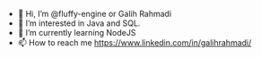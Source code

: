 - 👋 Hi, I’m @fluffy-engine or Galih Rahmadi
- 👀 I’m interested in Java and SQL.
- 🌱 I’m currently learning NodeJS
- 📫 How to reach me https://www.linkedin.com/in/galihrahmadi/

<!---
fluffy-engine/fluffy-engine is a ✨ special ✨ repository because its `README.md` (this file) appears on your GitHub profile.
You can click the Preview link to take a look at your changes.
--->
